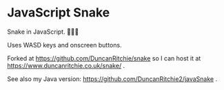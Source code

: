 # JavaScript Snake
Snake in JavaScript. 🐍🐍🐍

Uses WASD keys and onscreen buttons.

Forked at https://github.com/DuncanRitchie/snake so I can host it at https://www.duncanritchie.co.uk/snake/ .

See also my Java version: https://github.com/DuncanRitchie2/javaSnake .
